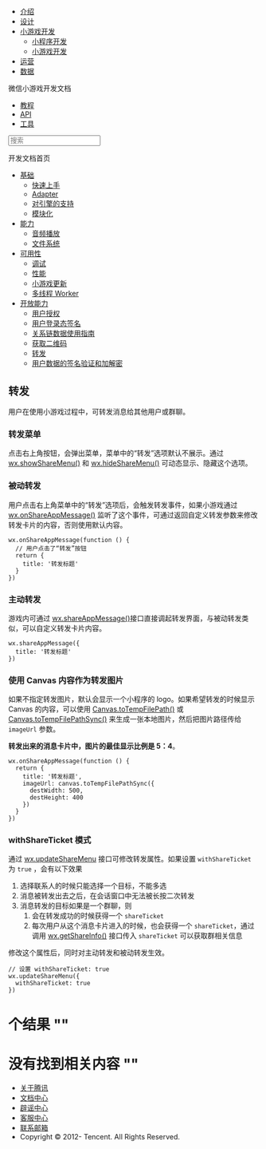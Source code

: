 <div class="book with-summary">

<div class="head">

<div class="head_box">

# [](javascript:; "_('微信公众平台 小程序')")

<div class="header_ctrls">

*   [介绍](https://mp.weixin.qq.com/debug/wxadoc/introduction/index.html)
*   [设计](https://mp.weixin.qq.com/debug/wxadoc/design/index.html)
*   [小游戏开发](javascript:;)
    *   [小程序开发](https://mp.weixin.qq.com/debug/wxadoc/dev/index.html)
    *   [小游戏开发](https://mp.weixin.qq.com/debug/wxagame/dev/index.html)
*   [运营](https://mp.weixin.qq.com/debug/wxadoc/product/index.html)
*   [数据](https://mp.weixin.qq.com/debug/wxadoc/analysis/index.html)

</div>

</div>

</div>

<div class="sub_nav_box">

<div class="sub_nav_inner">

<div class="book-summary-opr" id="js-book-summary-opr"><a class="book-summary-btn"></a></div>

<div class="top_sub_nav">

<div class="top_title_wap"><span class="icon_title icon_dev"></span>

微信小游戏开发文档

</div>

*   [教程](../../index.html)
*   [API](../../document/render/canvas/wx.createCanvas.html)
*   [工具](../../devtools/devtools.html)

</div>

<div id="book-search-input" role="search">

<form><label for="search-input" class="search-icon" id="js-search-icon"></label><input type="text" id="search-input" name="search-input" placeholder="搜索"> </form>

</div>

</div>

</div>

<div class="book-summary">

<div class="book-summary-home" id="js-summary-home"><a><span class="icon_home_s icon_dev"></span><span class="s_title_2">开发文档首页</span></a></div>

<nav role="navigation">

*   [基础](../../index.html)
    *   [快速上手](../../index.html)
    *   [Adapter](../base/adapter.html)
    *   [对引擎的支持](../base/engine.html)
    *   [模块化](../base/module.html)
*   [能力](../ability/audio.html)
    *   [音频播放](../ability/audio.html)
    *   [文件系统](../ability/file-system.html)
*   [可用性](../usability/debug.html)
    *   [调试](../usability/debug.html)
    *   [性能](../usability/performance.html)
    *   [小游戏更新](../usability/update.html)
    *   [多线程 Worker](../usability/worker.html)
*   [开放能力](authorize.html)
    *   [用户授权](authorize.html)
    *   [用户登录态签名](http-signature.html)
    *   [关系链数据使用指南](open-data.html)
    *   [获取二维码](qrcode.html)
    *   [转发](share.html)
    *   [用户数据的签名验证和加解密](signature.html)

</nav>

</div>

<div class="book-body">

<div class="body-inner">

<div class="page-wrapper" tabindex="-1" role="main">

<div class="page-inner">

<div id="book-search-results">

<div class="search-noresults">

<section class="normal markdown-section">

## 转发

用户在使用小游戏过程中，可转发消息给其他用户或群聊。

### 转发菜单

点击右上角按钮，会弹出菜单，菜单中的“转发”选项默认不展示。通过 [wx.showShareMenu()](../../document/share/wx.showShareMenu.html) 和 [wx.hideShareMenu()](../../document/share/wx.hideShareMenu.html) 可动态显示、隐藏这个选项。

### 被动转发

用户点击右上角菜单中的“转发”选项后，会触发转发事件，如果小游戏通过 [wx.onShareAppMessage()](../../document/share/wx.onShareAppMessage.html) 监听了这个事件，可通过返回自定义转发参数来修改转发卡片的内容，否则使用默认内容。

    wx.onShareAppMessage(function () {
      // 用户点击了“转发”按钮
      return {
        title: '转发标题'
      }
    })

### 主动转发

游戏内可通过 [wx.shareAppMessage()](../../document/share/wx.shareAppMessage.html)接口直接调起转发界面，与被动转发类似，可以自定义转发卡片内容。

    wx.shareAppMessage({
      title: '转发标题'
    })

### 使用 Canvas 内容作为转发图片

如果不指定转发图片，默认会显示一个小程序的 logo。如果希望转发的时候显示 Canvas 的内容，可以使用 [Canvas.toTempFilePath()](../../document/render/canvas/Canvas.toTempFilePath.html) 或 [Canvas.toTempFilePathSync()](../../document/render/canvas/Canvas.toTempFilePathSync.html) 来生成一张本地图片，然后把图片路径传给 `imageUrl` 参数。

**转发出来的消息卡片中，图片的最佳显示比例是 5：4**。

    wx.onShareAppMessage(function () {
      return {
        title: '转发标题',
        imageUrl: canvas.toTempFilePathSync({
          destWidth: 500,
          destHeight: 400
        })
      }
    })

### withShareTicket 模式

通过 [wx.updateShareMenu](../../document/share/wx.updateShareMenu.html) 接口可修改转发属性。如果设置 `withShareTicket` 为 `true` ，会有以下效果

1.  选择联系人的时候只能选择一个目标，不能多选
2.  消息被转发出去之后，在会话窗口中无法被长按二次转发
3.  消息转发的目标如果是一个群聊，则
    1.  会在转发成功的时候获得一个 `shareTicket`
    2.  每次用户从这个消息卡片进入的时候，也会获得一个 `shareTicket`，通过调用 [wx.getShareInfo()](../../document/share/wx.getShareInfo.html) 接口传入 `shareTicket` 可以获取群相关信息

修改这个属性后，同时对主动转发和被动转发生效。

    // 设置 withShareTicket: true
    wx.updateShareMenu({
      withShareTicket: true
    })

</section>

</div>

<div class="search-results">

<div class="has-results">

# <span class="search-results-count"></span>个结果 "<span class="search-query"></span>"

</div>

<div class="no-results">

# 没有找到相关内容 "<span class="search-query"></span>"

</div>

</div>

</div>

</div>

</div>

<div class="foot" id="footer">

*   [关于腾讯](http://www.tencent.com/zh-cn/index.shtml)
*   [文档中心](https://mp.weixin.qq.com/debug/wxadoc/introduction/index.html?t=1484641676&)
*   [辟谣中心](https://mp.weixin.qq.com/cgi-bin/opshowpage?action=dispelinfo&lang=zh_CN&begin=1&count=9&)
*   [客服中心](http://kf.qq.com/faq/120911VrYVrA1509086vyumm.html)
*   [联系邮箱](mailto:weixinmp@qq.com)
*   Copyright © 2012-<span id="s_copyright_year"></span> Tencent. All Rights Reserved.

</div>

</div>

[](qrcode.html)[](signature.html)</div>

</div>